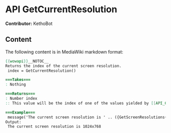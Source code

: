 # API GetCurrentResolution

**Contributor:** KethoBot

## Content

The following content is in MediaWiki markdown format:

```mediawiki
{{wowapi}}__NOTOC__
Returns the index of the current screen resolution.
 index = GetCurrentResolution()

===Takes===
: Nothing

===Returns===
: Number index
:: This value will be the index of one of the values yielded by [[API_GetScreenResolutions|GetScreenResolutions()]]

===Example===
 message('The current screen resolution is ' .. ({GetScreenResolutions()})[GetCurrentResolution()])
Output:
 The current screen resolution is 1024x768
```